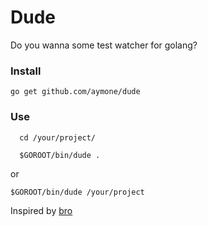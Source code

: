 # Dude

Do you wanna some test watcher for golang?

### Install
`go get github.com/aymone/dude`

### Use
```
  cd /your/project/

  $GOROOT/bin/dude .
```
or
```
$GOROOT/bin/dude /your/project
```

Inspired by [bro](https://github.com/marioidival/bro)
